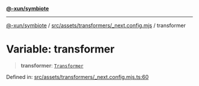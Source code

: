 [**@-xun/symbiote**](../../../../../README.md)

***

[@-xun/symbiote](../../../../../README.md) / [src/assets/transformers/\_next.config.mjs](../README.md) / transformer

# Variable: transformer

> **transformer**: [`Transformer`](../../../type-aliases/Transformer.md)

Defined in: [src/assets/transformers/\_next.config.mjs.ts:60](https://github.com/Xunnamius/symbiote/blob/6725748dfdd624ec897edfc2b0854ca2e21094bc/src/assets/transformers/_next.config.mjs.ts#L60)
